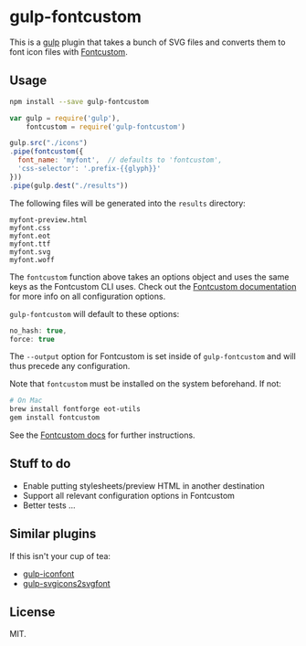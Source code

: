 # gulp-fontcustom

This is a [gulp](http://gulpjs.com/) plugin that takes a bunch of SVG files and converts them to font icon files with [Fontcustom](http://fontcustom.com/).

## Usage

```bash
npm install --save gulp-fontcustom
```
```javascript
var gulp = require('gulp'),
    fontcustom = require('gulp-fontcustom')

gulp.src("./icons")
.pipe(fontcustom({
  font_name: 'myfont',  // defaults to 'fontcustom',
  'css-selector': '.prefix-{{glyph}}'
}))
.pipe(gulp.dest("./results"))
```

The following files will be generated into the `results` directory:

```
myfont-preview.html
myfont.css
myfont.eot
myfont.ttf
myfont.svg
myfont.woff
```
The `fontcustom` function above takes an options object and uses the same keys as the Fontcustom CLI uses. Check out the [Fontcustom documentation](https://github.com/FontCustom/fontcustom/) for more info on all configuration options.

`gulp-fontcustom` will default to these options:

```javascript
no_hash: true,
force: true
```

The `--output` option for Fontcustom is set inside of `gulp-fontcustom` and will thus precede any configuration.

Note that `fontcustom` must be installed on the system beforehand. If not:

```bash
# On Mac
brew install fontforge eot-utils
gem install fontcustom
```

See the [Fontcustom docs](https://github.com/FontCustom/fontcustom/) for further instructions.

## Stuff to do

- Enable putting stylesheets/preview HTML in another destination
- Support all relevant configuration options in Fontcustom
- Better tests ...

## Similar plugins

If this isn't your cup of tea:

- [gulp-iconfont](https://github.com/nfroidure/gulp-iconfont)
- [gulp-svgicons2svgfont](https://github.com/nfroidure/gulp-svgicons2svgfont)

## License

MIT.
